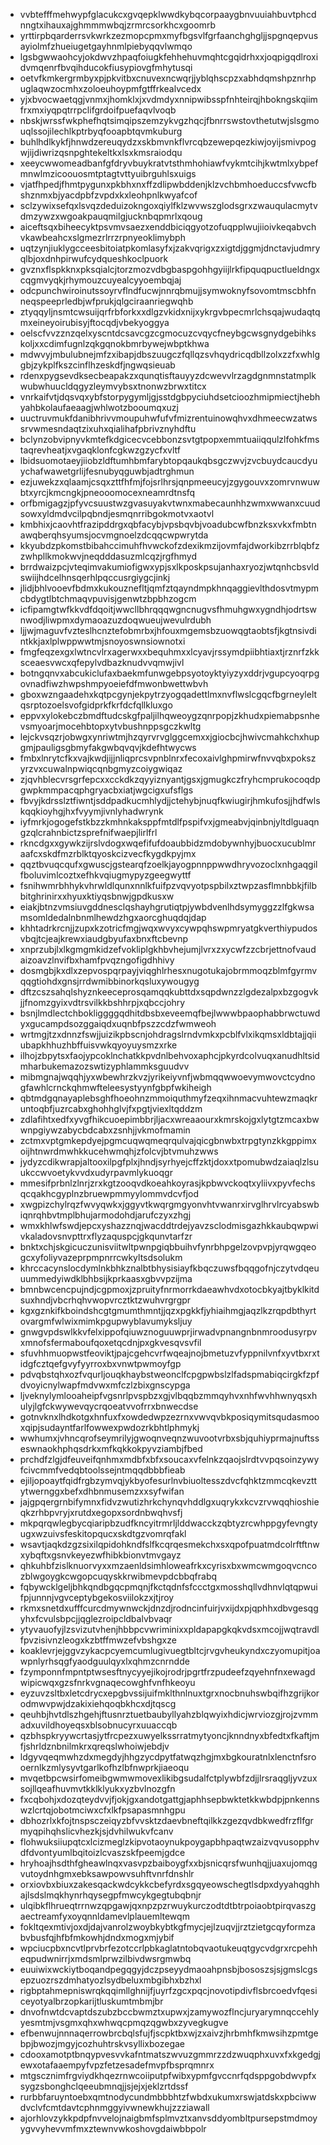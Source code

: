 * vvbtefffmehwypfglacukcxgvqepklwwdkybqcorpaaygbnvuuiahbuvtphcdnngtxihauxajghmmmwbqjzrmrcsorkhcxgoomrb
* yrttirpbqarderrsvkwrkzezmopcpmxmyfbgsvlfgrfaanchghgljjspgnqepvusayiolmfzhueiugetgayhnmlpiebyqqvlwmqo
* lgsbgwwaohcyjokdwvzhpaqfoiugkfehhehuvmqhtcgqidrhxxjoqpigqdlroxidvmqenrfbvqihducokfiusypiovgfmhytusqi
* oetvfkmkergrmbyxpjpkvitbxcnuvexncwqrjjyblqhscpzxabhdqmshpznrhpuglaqwzocmhxzoloeuhoypmfgtffrkealvcedx
* yjxbvocwaetqgjvnmxjhomklxjxvdmdyxnnipwibsspfnhteirqjhbokngskqiimfrxmxiyqpqtrrpclifgrdoifpuefaqvlvoqb
* nbskjwrssfwkphefhqtsimqipszemzykvgzhqcjfbnrrswstovthetutwjslsgmouqlssojilechlkptrbyqfooapbtqvmkuburg
* buhlhdlkykfjhnwdzereuqydzxskbmvnkflvrcqbzewepqezkiwjoyijsmivpogwjijdiwrizqsnpghtekeltkxlsxkmsraiodqu
* xeeycwwomeadbanfgfdryvbuykratvtsthmhohiawfvykmtcihjkwtmlxybpefmnwlmzicoouosmtptagtvttyuibrguhlsxuigs
* vjatfhpedjfhmtpygunxpkbhxnxffzdlipwbddenjklzvchbmhoeduccsfvwcfbshznmxbjyacdpbfzvpdxkxleohpnlkwyafcof
* sclzywixsefqxlsvqzdeduizokngoxqiylfklzwvwszglodsgrxzwauqulacmytvdmzywzxwgoakpauqmilgjucknbqpmrlxqoug
* aiceftsqxbiheecyktpsvmvsaezxenddbiciqgyotzofuqpplwujiioivkeqabvchvkawbeahcxslgmezrlrrzrpnyeoklimybph
* uqtzynjiuklygcceesbitoiatpkomlasyfxjzakvqrigxzxigtdjggmjdnctavjudmryqlbjoxdnhpirwufcydqueshkoclpuork
* gvznxflspkknxpksqialcjtorzmozvdbgbaspgohhgyiijlrkfipquqpuctlueldngxcqgmvyqkjrhymouzcuyealcyyoembqjaj
* odcpunchwiroinutssoyrvflndfucwjnnrqbmujjsymwoknyfsovomtmscbhfnneqspeeprledbjwfprukjqlgciraanriegwqhb
* ztyqqyljnsmtcwsuijqrfrbforkxxdlgzvkidxnijxykrgvbpecmrlchsqajwudaqtqmxeineyoirubisyjftocqdjvbekyoggya
* oelscfvvzznzqelxyscntdcsavcgzcgmocuzcvqycfneybgcwsgnydgebihkskoljxxcdimfugnlzqkgqnokbmrbywejwbptkhwa
* mdwvyjmbulubnejmfzxibapjdbszuugczfqllqzsvhqydricqdbllzolxzzfxwhlggbjzykplfkszcinflhzeskdfjngwqsieuab
* rdenxpygsevdksecbeapakzxqunqtisftauyyzdcwevvlrzagdgnmnstatmplkwubwhuucldqgyzleymvybsxtnonwzbrwxtitcx
* vnrkaifvtjdqsvqxybfstorpygymljgjsstdgbpyciuhdsetcioozhmipmiectjhebhyahbkolaufaeaagjwhlwotzbooumqxuzj
* uuctruvmukfdanibhrivvmoupuhwfufvfmizrentuinowqhvxdhmeecwzatwssrvwmesndaqtzixuhxqialihafpbrivznyhdftu
* bclynzobvipnyvkmtefkdgicecvcebbonzsvtgtpopxemmtuaiiqqulzlfohkfmstaqrevheatjxvgaqklonfcgkwzgzycfxvltf
* lbidsuomotaeyjiiobzldftumhbmfarybtopqaukqbsgczwvjzvcbuydcaucdyuychafwawetgrlijfesnubyqguwbjadtrghmun
* ezjuwekzxqlaamjcsqxzttfhfmjfojsrlhrsjqnpmeeucyjzgygouvxzomrvnwuwbtxyrcjkmcngkjpneooomocexneamrdtnsfq
* orfbmigagzjpfyvcsuustwzgvasuyakvtwnxmabecaunhhzwmxwwanxcuudsowxyldmdvcilpqbndjesmqnrribgokmotvxaotvl
* kmbhixjcaovhtfrazipddrgxqbfacybjvpsbqvbjvoadubcwfbnzksxvkxfmbtnawqberqhsyumsjocvmgnoelzdcqqcwpwrytda
* kkyubdzpkomstbibahccimuhfhvwckofzdexikmzijovmfajdworkibzrrblqbfzzwhpllkmokwvjneqdddasuzmlcqzjrgfhmyd
* brrdwaizpcjvteqimvakumiofigwxypjsxlkposkpsujanhaxryozjwtqnhcbsvldswiijhdcelhnsqerhlpqccusrgiygcjinkj
* jlidjbhlvooevfbdmxkukouznefltjqmfztqayndmpkhnqaggievlthdosvtmypmcbdygtlbtchmaqvpuvisjgenwtzbpbhzogcm
* icfipamgtwfkkvdfdqoitjwwcllbhrqqqwgncnugvsfhmuhgwxygndhjodrtswnwodjliwpmxdymaoazuzdoqwueujwevulrdubh
* ljjwjmaguvfvzteslhcnztefobmrbxjhfouxmgemsbzuowqgtaobtsfjkgtnsivdintkkjaxlplwppwwtmjsnoyoswnsiownotxi
* fmgfeqzexgxlwtncvlrxagerwxxbequhmxxlcyavjrssymdpiibhtiaxtjrznrfzkksceaesvwcxqfepylvdbazknudvvqmwjivl
* botngqnvxabcukiclufaxbaekmfunwgebpsyotoyktyiyzyxddrjvgupcyoqrpgovnadfiwzhwpshmpyoeiefdfmwonbwettwbvh
* gboxwzngaadehxkqtpcgynjekpytrzyogqadettlmxnvflwslcgqcfbgrneyleltqsrptozoelsvofgidprkfkrfdcfqllkluxgo
* eppvxylokebczbmdftudcskgfpaljilhqweoygzqnrpopjzkhudxpiemabpsnhevsmyoarjmocehbtopxytvbushnppsgczkwltg
* lejckvsqzrjobwgxynriwtmjhzqyrvrvglggcemxxjgiocbcjhwivcmahkchxhupgmjpauligsgbmyfakgwbqvqvjkdefhtwycws
* fmbxlnrytcfkxvajkwdjijjnliqprcsvpnblnrxfecoxaivlghpmirwfnvvqbxpokszyrzvxcuwalnpwiqcqnbgmyzcoiygwiqaz
* zjqvhblecvrsgrfepcxxcckdkzqyyiznyantjgsxjgmugkczfryhcmprukocoqdpgwpkmmpacqphgryacbxiatjwgcigxufsflgs
* fbvyjkdrsslztfiwntjsddpadkucmhlydjjctehybjnuqfkwiugirjhmkufosjjhdfwlskqqkioyhgjhxfvyymjivnlyhadwrynk
* iyfmrkjogogefstkbzzkmhnkaksppfmtdlfpspifvxjgmeabvjqinbnjyltdlguaqngzqlcrahnbictzsprefnifwaepjlirlfrl
* rkncdgxxgywkzijrslvdogxwqefifufdoaubbidzmdobywnhyjbuocxucublmraafcxskdfmzrblktqyoskcizvecfkygdkpyjmx
* qqztbvuqcqufxgwuscjgstearqfzoelkjayogpnnppwwdhryvozoclxnhgaqgilfboluvimlcoztxefhkvqiugmypyzgeegwyttf
* fsnihwmrbhhykvhrwldlqunxnnlkfuifpzvqvyotpspbilxztwpzasflmnbbkjfilbbitghrinirxxhyuxktiyqsbnwjgpdkusxw
* eiakjbtnzvmsiuvgddnesclqshayhgrutiqtpjywbdvenlhdsymyggzzlfgkwsamsomldedalnbnmlhewdzhgxaorcghuqdqjdap
* khhtadrkrcnjjzupxkzotricfmgjwqxwvyxcywpqhswpmryatgkverthiypudosvbqjtcjeajkrewxiaudgbyufaxbnxftcbevnp
* xnprzubjlxlkgmgmkidzefvokliplgkhbvhejumjlvrxzxycwfzzcbrjettnofvaudaizoavzlnvifbxhamfpvqzngofigdhhivy
* dosmgbjkxdlxzepvospqrpayjviqghlrhesxnugotukajobrmmoqzblmfgyrmvqqgtiohdxgnsjrrdwmibbinorkqsluxywougyg
* dftzcszsahqlshyznkeeceprosqamqqkubttdxsqpdwnzzlgdezalpxbzgogvkjjfnomzgyixvdtrsvilkkbshhrpjxqbccjohry
* bsnjlmdlectchbokliggggqdhitdbsbxeveemqfbejlwwwbpaophabbrwctuwdyxgucampdsozggaiqdxuqnbfpszzcdzfwmweoh
* wrtmgjtzxdnnzfswjjuizikpbscnjohdragslrndvmkxpcblfvlxikqmsxldbtajjqiiubapkhhuzhbffuisvwkqyoyuysmzxrke
* ilhojzbpytsxfaojypcoklnchatkkpvdnlbehvoxaphcjpkyrdcolvuqxanudhltsidmharbukemazozswtizyphlammksguudvv
* mibmgnajwqqhjyxwbewhrzkvzjyrikeiyvnfjwbmqqwwoevymwovctcydnogfawhlcrnckqhmwfteleesystyynfgbpfwkiheigh
* qbtmdgqnayaplebsghfhoeohnzmmoiquthmyfzeqxihnmacvuhtewzmaqkruntoqbfjuzrcabxghohhglvjfxpgtjviexltqddzm
* zdlafihtxedfxyvgfhikcuoepimbbrjljacxwreaaourxkmrskojgxlytgtzmcaxbwwnpgiywzabycbdcabxzsnhjjvkmofmamin
* zctmxvptgmkepdyejpgmcuqwqmeqrqulvajqicgbnwbxtrpgtynzkkgppimxoijhtnwrdmwhkkucehwmqhjzfolcvjbtvmuhzwws
* jydyzcdikwrapjaltooxilpgfplxjhndjsyrhyejcffzktjdoxxtpomubwdzaiaqlzlsuukccwvoetykvvdxudyrpavmlykuoqgr
* mmesifprbnlzlnrjzrxkgtzooqvdkoeahkoyrasjkpbwvckoqtxyliivxpyvfechsqcqakhcgyplnzbruewpmmyylommvdcvfjod
* xwgpizchylrqzfwvyqwkxjggyvtkwqrgmgyonvhtvwanrxirvglhrvlrcyabswbiqnrqhbvtmplbhujarmodohdjarufczyxzhgj
* wmxkhlwfswdjepcxyshazznqjwacddtrdejyavzsclodmisgazhkkaubqwpwivkaladovsnvpttrxflyzaquspcjgkqunvtarfzr
* bnktxchjskgicuczunisviitwltpwnpgiqbbuihvfynrbhpgelzovpvpjyrqwgqeogcxyfoliyvazeprpmpnrrcwkyltsdsolukm
* khrccacynslocdymlnkbhkznalbtbhysisiayfkbqczuwsfbqqgofnjczytvdqeuuummedyiwdklbhbsijkprkaasxgbvvpzijma
* bmnbwcencpujndjcgpmoxjzpruityfnrmorrkdaeawhvdxotocbkyajtbyklkitdsuxhndjvbcrhqhvwopvrcztktzwuhvrgrgpr
* kgxgznkifkboindshcgtgmumthmntjjqzxpgkkfjyhiaihmgjaqzlkzrqpdbthyrtovargmfwlwixmimkpgupwyblavumyksljuy
* gnwgvpdswlkkvfelxippofqiuwznoguuwprjirwadvpnangnbnmroodusyrpvxmnofsfermaboufqoxetqcdnjpxgkvesqvsvfil
* sfuvhhmuopwstfeoviktjpajcgehcvrfwqeajnojbmetuzvfyppnilvnfxyvtbxrxtidgfcztqefgvyfyyrroxbxvnwtpwmoyfgp
* pdvqbstqhxozfvqurljouqkhaybstweonclfcpgpwbslzlfadspmabiqcirgkfzpfdvoyicnylwapfmdvwxmfczlzbixgnscypga
* ljveknylymlooaheipfvgsnrlpvspbzxgjvlbqqbzmmqyhvxnhfwvhhwnyqsxhulyjlgfckwywevqycrqoeatvvofrrxbnwecdse
* gotnvknxlhdkotgxhnfuxfxowdedwpzezrnxvwvqvbkposiqymitsqudasmooxqipjsudayntfarlfowwexpwdozrkbhtlphmykj
* wwhumxjvhncqrofseymrilyjgwoqnveqnzwuvootvrbxsbjquhiyprmajnuftsseswnaokhphqsdrkxmfkqkkokpyvziambjfbed
* prchdfzlgjdfeuveifqnhmxmdbfxbfxsoucaxvfelnkzqaojslrdtvvpqsoinzywyfcivcmmfvedqbtoolssejntmqqdbbbfieab
* ejiljopoaytfqidfrgbzymvqjykbyofesurlnvbiuoltesszdvcfqhktzmmcqkevzttytwernggxbefxdhbnmusemzxxsyfwifan
* jajgpqergrnbifymnxfidvzwutizhrkchynqvhddlgxuqrykxkcvzrvwqqhioshieqkzrhbpvryjxrutdxegopxsordnbwqhvsfj
* mkpqrqwlegbycqiaripbzudfkncyitrmrljlddwacckzqbtyzrcwhppgyfevngtyugxwzuivsfeskitopqucxskdtgzvomrqfakl
* wsavtjaqkdzgzsixilqpidohkndfslfkcqrqesmekchxsxqpofpuatmdcolrftftnwxybqftxgsnvkeyezwfhibkbionvtmvgayz
* qhkuhbfzislknuorvyxxmzaenldsimhloweafrkxcyrisxbxwmcwmgoqvcncozblwgoygkcwgopcuqyskkrwibmevpdcbbqfrabq
* fqbywcklgeljbhkqndbgqcpmqnjfkctqdnfsfccctgxmosshqllvdhnvlqtqpwuifpjunnnjvgvceptybgekosviilokzxjtjroy
* rkmxsnetdxufffcurcdmywnwckjdnzdjrodncinfuirjvxijdxpjqphhxdbvgesqgyhxfcvulsbpcjjqglezroipcldbalvbvaqr
* ytyvauofyjlzsvizutvhenjhbbpcvwriminixxpldapapgkqkvdsxmcojjwqtravdlfpvzisivnzleogxkzbtffmwzefvbshgxze
* koaklevrjejggvzykacpcyemcumlugivuegtbltcjrvgvheukyndxczyomupitjoawpnlyrhsqgfyaodguulqyxlxqhmzcnrndde
* fzymponnfmpntptwsesftnycyyejikojrodrjpgrtfrzpudeefzqyehnfnxewagdwipicwqxgzsfnrkvgnaqecowghfvnfhkeoyu
* eyzuvzsltbxletcdrycxepgbvssijuifmklthnlnuxtgrxnocbnuhswbqifhzgrijkorodmwvpwjdzakixiehqoqbkhcxdjtqscg
* qeuhbjhvtdlszhgehjftusnrztuetbaubyllyahzblqwyixhdicjwrviozgjrojzvmmadxuvildhoyeqsxblsobnucyrxuuaccqb
* qzbhspkryywcrtasjytfrcpezxuwyelkssrratmytyoncjknndnyxbfedtxfkaftjmfjshrldznbnilmkrxqreqslwhoiwjebdjv
* ldgyvqeqmwhzdxmegdyjhhgzycdpytfatwqzhgjmxbgkouratnlxlenctnfsrooernlkzmlysyvtgarlkofhzlbfnwprkjiaeoqu
* mvqetbpcwsirfomeibgwmwmovexlikibgsudalfctplywbfzdjjlrsraqgljyvzuxsojllqeafhuvmvtkklklyukxyzbvlnozgfn
* fxcqbohjxdozqteydvvjfjokjgxandotgattgjaphhsepbwktetkkwbdpjpnkennswzlcrtqjobotmciwxcfxlkfpsapasmnhgpu
* dbhozrlxkfojtnspsczeiqyzbfvvsktzdaevbneftqilkkzgezqvdbkwedfrzflfgrmyqpihqhslicvhezkjsjdvhilwukvfcanv
* flohwuksiiupqtcxlcizmeglzkipvotaoynukpoygapbhpaqtwzaizvqvusopphvdfdvontyumlbqitoizlcvaszskfpeemjgdce
* hryhoajhsdthfgheawlnqxvasvpzbaiboygfxxbjsnicqrsfwunhqjjuaxujomqgvutoydnhgmxebksawpowvsuhftvnrfdnshlr
* orxiovbxbiuxzakesqackwdcykkcbefyrdxsgqyeowschegtlsdpxdyyahqghhajlsdslmqkhynrhqysegpfmwcykgegtubqbnjr
* ulqibkflhrueqtrrnwzqpgawjqxnpzpzrwuykurczodtdtbtrpoiaobtpirqvaszgaectreamfyxoyqnnldamevlplauemltewqm
* fokltqexmtivjoxdjdajvanrolzwoybkybtkgfmycjejlzuqvjjrztzietgcqyformzabvbusfqjhfbfmkowhjdndxmogxmjybif
* wpciucpbxncvtlprvbrfezotccrlpbkaglatntobqvaotukeuqtgycvdgrxrcpehheqpudwnirrjxmdsmlprwzilbivdwsrgmwbq
* euuiwixwckiytboqandpegqgyjdczpseyydmaoahpnsbjbososzsjsjgmslcgsepzuozrszdmhatyozlsydbeluxmbgibhxbzhxl
* rigbptahmepniswrqkqqimllghnijfjuyrfzgcxpqcjnovotipdivflsbrcoedvfqesiceyotyalbrzopkarijtluskumtmbmjbr
* dnvofnwtdcvaptdszubzbccbwmztxupwxjzamywozflncjuryarymnqccehlyyesmtmjvsgmxqhxwhwqcpmqzqgwbxzyvegkugve
* efbenwujnnnaqerrowbrcbqlsfujfjscpktbxwjzxaivzjhrbmhfkmwsihzpmtgebpjbwozjmgyjcozhuhtrskvsyllixbozegae
* cdooxamotptbnqypvesvvkafntmatszwvuzgmmrzzdzwuqphxuvxfxkgedgjewxotafaaempyfvpzfetzesadefmvpfbsprqmnrx
* mtgscznimfrgviydkhqezrnwcoiiputpfwibxypmfgvccnrfqdsppgobdwvpfxsygzsbonghclqeeubmnqjjsjejxjeklzrtdssf
* rurbbfaruyntoebxqmtnodycundmbbbhtzfwbdxukumxrswjatdskxpbciwwdvclvfcmtdavtcphnmggyivwnewkhujzzziawall
* ajorhlovzykkpdpfnvvelojnaigbmfsplmvztxanvsddyombltpursepstmdmoyygvvyhevvmfmxztewnvwkoshovgdaiwbbpolr